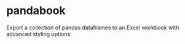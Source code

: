 # pandabook
Export a collection of pandas dataframes to an Excel workbook with advanced styling options
